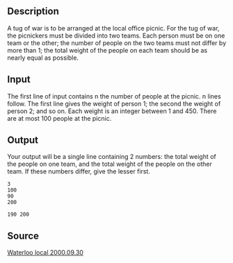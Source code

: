 <h2>Description</h2><p>A tug of war is to be arranged at the local office picnic. For the tug of war, the picnickers must be divided into two teams. Each person must be on one team or the other; the number of people on the two teams must not differ by more than 1; the total weight of the people on each team should be as nearly equal as possible. </p><h2>Input</h2><p>The first line of input contains n the number of people at the picnic. n lines follow. The first line gives the weight of person 1; the second the weight of person 2; and so on. Each weight is an integer between 1 and 450. There are at most 100 people at the picnic. </p><h2>Output</h2><p>Your output will be a single line containing 2 numbers: the total weight of the people on one team, and the total weight of the people on the other team. If these numbers differ, give the lesser first. </p><pre><code class="language-input1">3
100
90
200
</code></pre><pre><code class="language-output1">190 200
</code></pre><h2>Source</h2><a href="searchproblem?field=source&amp;key=Waterloo+local+2000.09.30">Waterloo local 2000.09.30</a>